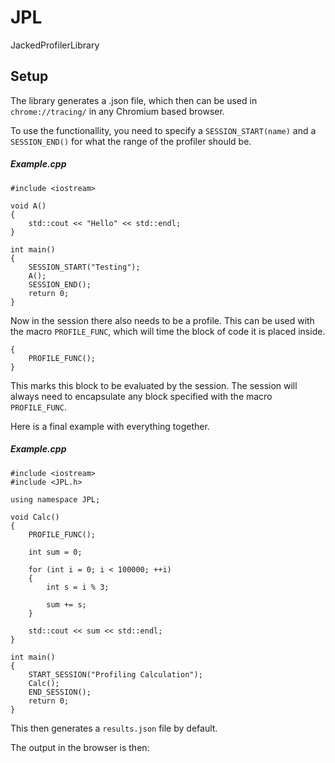 # JPL
JackedProfilerLibrary


## Setup
The library generates a .json file, which then can be used in ```chrome://tracing/``` in any Chromium based browser.

To use the functionallity, you need to specify a ```SESSION_START(name)``` and a ```SESSION_END()``` for what the range of the profiler should be.

##### Example.cpp
```
#include <iostream>

void A()
{
    std::cout << "Hello" << std::endl;
}

int main()
{
    SESSION_START("Testing");
    A();
    SESSION_END();
    return 0;
}
```

Now in the session there also needs to be a profile. This can be used with the macro ```PROFILE_FUNC```, which will time the block of code it is placed inside.

```
{
    PROFILE_FUNC();
}
```

This marks this block to be evaluated by the session. The session will always need to encapsulate any block specified with the macro
```PROFILE_FUNC```.

Here is a final example with everything together.

##### Example.cpp
```
#include <iostream>
#include <JPL.h>

using namespace JPL;

void Calc()
{
	PROFILE_FUNC();

	int sum = 0;

	for (int i = 0; i < 100000; ++i)
	{
		int s = i % 3;

		sum += s;
	}

	std::cout << sum << std::endl;
}

int main()
{
	START_SESSION("Profiling Calculation");
	Calc();
	END_SESSION();
	return 0;
}
```

This then generates a ```results.json``` file by default.

The output in the browser is then:

